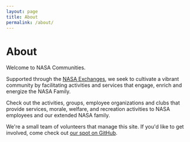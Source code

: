 ```yaml
---
layout: page
title: About
permalink: /about/
---
```


<h1>About</h1>

<p class="lead">Welcome to NASA Communities.</p>

Supported through the [NASA Exchanges](https://www.nasa.gov/exchange/), we seek to cultivate a vibrant community by facilitating activities and services that engage, enrich and energize the NASA Family.

Check out the activities, groups, employee organizations and clubs that provide services, morale, welfare, and recreation activities to NASA employees and our extended NASA family.

We're a small team of volunteers that manage this site. If you'd like to get involved, come check out [our spot on GitHub](https://github.com/nasa-communities/nasa-communities.github.io).
